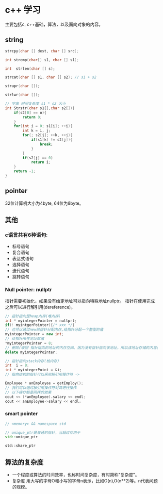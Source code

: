 # c++ 学习

主要包括c, c++基础，算法，以及面向对象的内容。

## string

```c++
strcpy(char [] dest, char [] src);

int strcmp(char[] s1, char [] s1);

int  strlen(char [] s);

strcat(char [] s1, char [] s2); // s1 + s2

strupr(char []);

strlwr(char []);

// 字串 时间复杂度 s1 * s2 大小
int Strstr(char s1[],char s2[]){
    if(s2[0] == o){
        return 0;
    }
    for(int i = 0; s1[i]; ++i){
        int k = i, j;
        for(; s2[j]; ++k, ++j){
            if(s1[k] != s2[j]){
                break;
            }
        }
        if(s2[j] == 0)
            return i;
    }
    return -1;
}
```

## pointer

32位计算机大小为4byte, 64位为8byte。

## 其他

### c语言共有6种语句:

- 标号语句
- 复合语句
- 表达式语句
- 选择语句
- 迭代语句
- 跳转语句

### Null pointer: nullptr

指针需要初始化，如果没有给定地址可以指向特殊地址nullptr。
指针在使用完成之后可以进行解引用(dereference)。

```c++
// 指针指向是heap内存(堆内存)
int * myintegerPointer = nullprt;
if(! myintgerPointer){/* xxx */}
// 也可以通过new给指针分配内存,给指针分配一个整型的值
myintegerPointer = new int;
// 给指针所在地址赋值
*myintegerPointer = 8;
// 删除/收回 指针指向的地址的内存空间。因为没有指针指向该地址，所以该地址存储的内容会被删除，该存储空间会被回收。
delete myintegerPointer;

// 指针指向stack内存(栈内存)
int  i = 8;
int * myintegerPoint = &i;
// 指向结构的指针可以采用解引用操作符 ->

Employee * anEmployee = getEmploy();
// 我们可以通过解引用操作符对其进行操作
// 以下操作都是同样的效果
cout << (*anEmployee).salary << endl;
cout << anEmployee->salary << endl;
```

### smart pointer

```c++
// <memory> && namespace std

// unique_ptr是普通的指针，当超过作用于
std::unique_ptr

std::share_ptr
```

## 算法的复杂度

- 一个程度或算法的时间效率，也称时间复杂度，有时简称"复杂度"。
- 复杂度 用大写的字母O和小写的字母n表示，比如O(n),O(n**2)等。n代表问题的规模。


